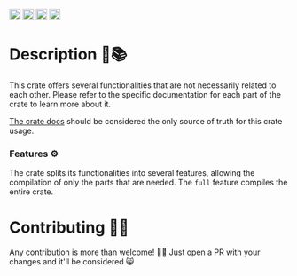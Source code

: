 [<img alt="CI Workflow" src="https://img.shields.io/github/actions/workflow/status/tsenovilla/rustilities/ci.yml?branch=main&style=for-the-badge&logo=github&label=CI" height="20">](https://github.com/tsenovilla/rustilities/actions/workflows/ci.yml)
[<img alt="Codecov" src="https://img.shields.io/codecov/c/github/tsenovilla/rustilities?style=for-the-badge&logo=codecov" height="20">](https://codecov.io/gh/tsenovilla/rustilities)
[<img alt="Crates.io" src="https://img.shields.io/crates/v/rustilities.svg?style=for-the-badge&color=fc8d62&logo=rust" height="20">](https://crates.io/crates/rustilities)
[<img alt="docs.rs" src="https://img.shields.io/badge/docs.rs-rustilities-66c2a5?style=for-the-badge&labelColor=555555&logo=docs.rs" height="20">](https://docs.rs/rustilities)

# Description 📖📚

This crate offers several functionalities that are not necessarily related to each other. 
Please refer to the specific documentation for each part of the crate to learn more about it.

[The crate docs](https://docs.rs/rustilities/latest/rustilities) should be considered the only source of truth for this crate usage.

### Features ⚙️

The crate splits its functionalities into several features, allowing the compilation of only the parts that are needed. The `full` feature compiles the entire crate.

# Contributing 🤝🚀

Any contribution is more than welcome! 🤝🦾 Just open a PR with your changes and it'll be considered 😸
